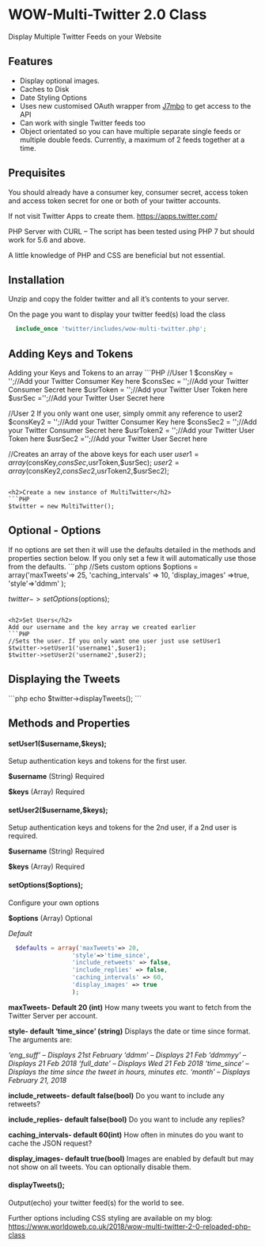 WOW-Multi-Twitter 2.0 Class
=============

Display Multiple Twitter Feeds on your Website

<h2>Features</h2>
<ul>
  <li>Display optional images.</li>
  <li>Caches to Disk</li>
  <li>Date Styling Options</li>
  <li>Uses new customised OAuth wrapper from <a href="https://github.com/j7mbo/twitter-api-php">J7mbo</a> to get access to the API</li>
  <li>Can work with single Twitter feeds too</li>
  <li>Object orientated so you can have multiple separate single feeds or multiple double feeds. Currently, a maximum of 2 feeds together at a time.</li>
</ul>

<h2>Prequisites</h2>

You should already have a consumer key, consumer secret, access token and access token secret for one or both of your twitter accounts.

If not visit Twitter Apps to create them. https://apps.twitter.com/

PHP Server with CURL – The script has been tested using PHP 7 but should work for 5.6 and above.

A little knowledge of PHP and CSS are beneficial but not essential.


<h2>Installation</h2>
Unzip and copy the folder twitter and all it’s contents to your server.

On the page you want to display your twitter feed(s) load the class

```php
  include_once 'twitter/includes/wow-multi-twitter.php';
```

<h2>Adding Keys and Tokens</h2>
Adding your Keys and Tokens to an array
```PHP
//User 1
$consKey = '';//Add your Twitter Consumer Key here
$consSec = '';//Add your Twitter Consumer Secret here
$usrToken = '';//Add your Twitter User Token here
$usrSec ='';//Add your Twitter User Secret here

//User 2 If you only want one user, simply ommit any reference to user2
$consKey2 = '';//Add your Twitter Consumer Key here
$consSec2 = '';//Add your Twitter Consumer Secret here
$usrToken2 = '';//Add your Twitter User Token here
$usrSec2 ='';//Add your Twitter User Secret here


//Creates an array of the above keys for each user
$user1 = array($consKey,$consSec,$usrToken,$usrSec);
$user2 = array($consKey2,$consSec2,$usrToken2,$usrSec2);
```

<h2>Create a new instance of MultiTwitter</h2>
```PHP
$twitter = new MultiTwitter();

```

<h2>Optional - Options</h2>
If no options are set then it will use the defaults detailed in the methods and properties section below. If you only set a few it will automatically use those from the defaults.
```php
//Sets custom options
$options = array('maxTweets'=> 25,
 'caching_intervals' => 10,
 'display_images' =>true,
 'style'=>'ddmm'
);

$twitter->setOptions($options);
```

<h2>Set Users</h2>
Add our username and the key array we created earlier
```PHP
//Sets the user. If you only want one user just use setUser1
$twitter->setUser1('username1',$user1);
$twitter->setUser2('username2',$user2);

```
<h2>Displaying the Tweets</h2>
```php
  echo $twitter->displayTweets();
```
<h2>Methods and Properties</h2>

<h4>setUser1($username,$keys);</h4>
Setup authentication keys and tokens for the first user.

**$username**
(String) Required

**$keys**
(Array) Required

<h4>setUser2($username,$keys);</h4>
Setup authentication keys and tokens for the 2nd user, if a 2nd user is required.

**$username**
(String) Required

**$keys**
(Array) Required

<h4>setOptions($options);</h4>
Configure your own options

**$options**
(Array) Optional

*Default*
```php
  $defaults = array('maxTweets'=> 20,
                  'style'=>'time_since',
                  'include_retweets' => false,
                  'include_replies' => false,
                  'caching_intervals' => 60,
                  'display_images' => true
                  );
```
**maxTweets- Default 20 (int)**
How many tweets you want to fetch from the Twitter Server per account.

**style- default ‘time_since’ (string)**
Displays the date or time since format.
The arguments are:

  *‘eng_suff’ – Displays 21st February*
  *‘ddmm’ – Displays 21 Feb*
  *‘ddmmyy’ – Displays 21 Feb 2018*
  *‘full_date’ – Displays Wed 21 Feb 2018*
  *‘time_since’ – Displays the time since the tweet in hours, minutes etc.*
  *‘month’ – Displays February 21, 2018*

**include_retweets- default false(bool)**
Do you want to include any retweets?

**include_replies- default false(bool)**
Do you want to include any replies?

**caching_intervals- default 60(int)**
How often in minutes do you want to cache the JSON request?

**display_images- default true(bool)**
Images are enabled by default but may not show on all tweets. You can optionally disable them.


<h4>displayTweets();</h4>
Output(echo) your twitter feed(s) for the world to see.

Further options including CSS styling are available on my blog:  https://www.worldoweb.co.uk/2018/wow-multi-twitter-2-0-reloaded-php-class
